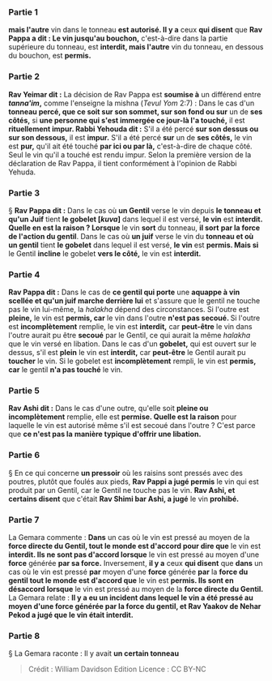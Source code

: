 
### Partie 1
<b>mais l'autre</b> vin dans le tonneau <b>est autorisé. Il y a</b> ceux <b>qui disent</b> que <b>Rav Pappa a dit : Le vin jusqu'au bouchon,</b> c'est-à-dire dans la partie supérieure du tonneau, est <b>interdit, mais l'autre</b> vin du tonneau, en dessous du bouchon, est <b>permis.</b>

### Partie 2
<b>Rav Yeimar dit :</b> La décision de Rav Pappa est <b>soumise à</b> un différend entre <b><i>tanna'im</i>,</b> comme l'enseigne la mishna (<i>Tevul Yom</i> 2:7) : Dans le cas d'un <b>tonneau percé, que ce soit sur son sommet, sur son fond ou sur</b> un de <b>ses côtés,</b> si <b>une personne qui s'est immergée ce jour-là l'a touché,</b> il est <b>rituellement impur. Rabbi Yehouda dit :</b> S'il a été percé <b>sur son dessus ou sur son dessous,</b> il est <b>impur.</b> S'il a été percé <b>sur</b> un de <b>ses côtés,</b> le vin est <b>pur,</b> qu'il ait été touché <b>par ici ou par là,</b> c'est-à-dire de chaque côté. Seul le vin qu'il a touché est rendu impur. Selon la première version de la déclaration de Rav Pappa, il tient conformément à l'opinion de Rabbi Yehuda.

### Partie 3
§ <b>Rav Pappa dit :</b> Dans le cas où <b>un Gentil</b> verse le vin depuis <b>le tonneau et qu'un Juif</b> tient <b>le gobelet [<i>kuva</i>]</b> dans lequel il est versé, <b>le vin</b> est <b>interdit. Quelle en est la raison ? Lorsque</b> le vin <b>sort</b> du tonneau, <b>il sort</b> <b>par la force de l'action du gentil</b>. Dans le cas où <b>un juif</b> verse le vin du <b>tonneau et où un gentil</b> tient <b>le gobelet</b> dans lequel il est versé, <b>le vin</b> est <b>permis. Mais si</b> le Gentil <b>incline</b> le gobelet <b>vers le côté,</b> le vin est <b>interdit.</b>

### Partie 4
<b>Rav Pappa dit :</b> Dans le cas de <b>ce gentil qui porte</b> une <b>aquappe à vin scellée et qu'un juif marche derrière lui</b> et s'assure que le gentil ne touche pas le vin lui-même, la <i>halakha</i> dépend des circonstances. Si l'outre est <b>pleine,</b> le vin est <b>permis, car</b> le vin dans l'outre <b>n'est pas secoué. </b> Si l'outre est <b>incomplètement</b> remplie, le vin est <b>interdit,</b> car <b>peut-être</b> le vin dans l'outre aurait pu être <b>secoué</b> par le Gentil, ce qui aurait la même <i>halakha</i> que le vin versé en libation. Dans le cas d'un <b>gobelet,</b> qui est ouvert sur le dessus, s'il est <b>plein</b> le vin est <b>interdit,</b> car <b>peut-être</b> le Gentil aurait pu <b>toucher</b> le vin. Si le gobelet est <b>incomplètement</b> rempli, le vin est <b>permis, car</b> le gentil <b>n'a pas touché</b> le vin.

### Partie 5
<b>Rav Ashi dit :</b> Dans le cas d'une outre, qu'elle soit</b> <b>pleine ou incomplètement</b> remplie, elle est <b>permise. Quelle est la raison</b> pour laquelle le vin est autorisé même s'il est secoué dans l'outre ? C'est parce que <b>ce n'est pas la</b> <b>manière typique d'offrir une libation.</b>

### Partie 6
§ En ce qui concerne <b>un pressoir</b> où les raisins sont pressés avec des poutres, plutôt que foulés aux pieds, <b>Rav Pappi a jugé permis</b> le vin qui est produit par un Gentil, car le Gentil ne touche pas le vin. <b>Rav Ashi, et certains disent</b> que c'était <b>Rav Shimi bar Ashi, a jugé</b> le vin <b>prohibé.</b>

### Partie 7
La Gemara commente : <b>Dans</b> un cas où le vin est pressé au moyen de la <b>force directe du Gentil, tout le monde est d'accord pour dire que</b> le vin est <b>interdit. Ils ne sont pas d'accord lorsque</b> le vin est pressé au moyen d'une <b>force</b> générée <b>par sa force.</b> Inversement, <b>il y a</b> ceux <b>qui disent</b> que <b>dans</b> un cas où le vin est pressé <b>par</b> moyen d'une <b>force</b> générée <b>par</b> la <b>force du gentil tout le monde est d'accord que</b> le vin est <b>permis. Ils sont en désaccord lorsque</b> le vin est pressé au moyen de la <b>force directe du Gentil.</b> La Gemara relate : <b>Il y a eu un incident dans lequel le vin a été pressé au moyen d'une force générée par la force du gentil, et Rav Yaakov de Nehar Pekod a jugé que le vin était interdit.</b>

### Partie 8
§ La Gemara raconte : Il y avait <b>un certain tonneau</b>

>Crédit : William Davidson Edition
>Licence : CC BY-NC